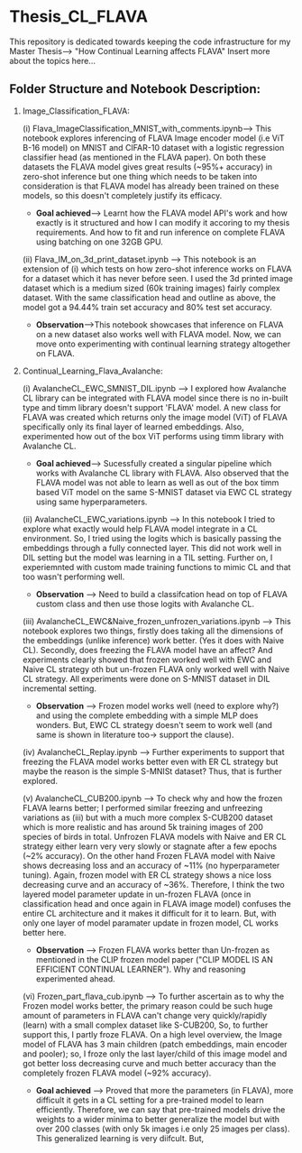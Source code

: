 # Thesis_CL_FLAVA
This repository is dedicated towards keeping the code infrastructure for my Master Thesis--> "How Continual Learning affects FLAVA"
Insert more about the topics here...

## Folder Structure and Notebook Description:  
1) Image_Classification_FLAVA:<br>
   
   (i) Flava_ImageClassification_MNIST_with_comments.ipynb--> This notebook explores inferencing of FLAVA Image encoder model (i.e ViT B-16 model) on MNIST and CIFAR-10 dataset with a logistic regression classifier head (as mentioned in the FLAVA paper). On both these datasets the FLAVA model gives great results (~95%+ accuracy) in zero-shot inference but one thing which needs to be taken into consideration is that FLAVA  model has already been trained on these models, so this doesn't completely justify its efficacy.
   * __Goal achieved__--> Learnt how the FLAVA model API's work and how exactly is it structured and how I can modify it accoring to my thesis requirements. And how to fit and run inference on complete FLAVA using batching on one 32GB GPU.

   (ii) Flava_IM_on_3d_print_dataset.ipynb --> This notebook is an extension of  (i) which tests on how zero-shot inference works on FLAVA for a dataset which it has never before seen. I used the 3d printed image dataset which is a medium sized (60k training images) fairly complex dataset. With the same classification head and outline as above, the model got a 94.44% train set accuracy and 80% test set accuracy.
   * __Observation__-->This notebook showcases that inference on FLAVA on a new dataset also works well with FLAVA model. Now, we can move onto experimenting with continual learning strategy altogether on FLAVA.
  
2) Continual_Learning_Flava_Avalanche: <br>

   (i) AvalancheCL_EWC_SMNIST_DIL.ipynb --> I explored how Avalanche CL library can be integrated with FLAVA model since there is no in-built type and timm library doesn't support 'FLAVA' model. A new class for FLAVA was created which returns only the image model (ViT) of FLAVA specifically only its final layer of learned embeddings. Also, experimented how out of the box ViT performs using timm library with Avalanche CL.
   * __Goal achieved__--> Sucessfully created a singular pipeline which works with Avalanche CL library with FLAVA. Also observed that the FLAVA model was not able to learn as well as out of the box timm based ViT model on the same S-MNIST dataset via EWC CL strategy using same hyperparameters.
  
   (ii) AvalancheCL_EWC_variations.ipynb --> In this notebook I tried to explore what exactly would help FLAVA model integrate in a CL environment. So, I tried using the logits which is basically passing the embeddings through a fully connected layer. This did not work well in DIL setting but the model was learning in a TIL setting. Further on, I experiemnted with custom made training functions to mimic CL and that too wasn't performing well.
   * __Observation__ --> Need to build a classifcation head on top of FLAVA custom class and then use those logits with Avalanche CL.

   (iii) AvalancheCL_EWC&Naive_frozen_unfrozen_variations.ipynb --> This notebook explores two things, firstly does taking all the dimensions of the embeddings (unlike inference) work better. (Yes it does with Naive CL). Secondly, does freezing the FLAVA model have an affect? And experiments clearly showed that frozen worked well with EWC and Naive CL strategy oth but un-frozen FLAVA only worked well with Naive CL strategy. All experiments were done on S-MNIST dataset in DIL incremental setting.
   * __Observation__ --> Frozen model works well (need to explore why?) and using the complete embedding with a simple MLP does wonders. But, EWC CL strategy doesn't seem to work well (and same is shown in literature too-> support the clause).

   (iv) AvalancheCL_Replay.ipynb --> Further experiments to support that freezing the FLAVA model works better even with ER CL strategy but maybe the reason is the simple S-MNISt dataset? Thus, that is further explored.

   (v) AvalancheCL_CUB200.ipynb --> To check why and how the frozen FLAVA learns better; I performed similar freezing and unfreezing variations as (iii) but with a much more complex S-CUB200 dataset which is more realistic and has around 5k training images of 200 species of birds in total. Unfrozen FLAVA models with Naive and ER CL strategy either learn very very slowly or stagnate after a few epochs (~2% accuracy). On the other hand Frozen FLAVA model with Naive shows decreasing loss and an accuracy of ~11% (no hyperparameter tuning). Again, frozen model with ER CL strategy shows a nice loss decreasing curve and an accuracy of ~36%. Therefore, I think the two layered model parameter update in un-frozen FLAVA (once in classification head and once again in FLAVA image model) confuses the entire CL architecture and it makes it difficult for it to learn. But, with only one layer of model paramater update in frozen model, CL works better here.
    * __Observation__ --> Frozen FLAVA works better than Un-frozen as mentioned in the CLIP frozen model paper ("CLIP MODEL IS AN EFFICIENT CONTINUAL LEARNER"). Why and reasoning experimented ahead.

   (vi) Frozen_part_flava_cub.ipynb --> To further ascertain as to why the Frozen model works better, the primary reason could be such huge amount of parameters in FLAVA can't change very quickly/rapidly (learn) with a small complex dataset like S-CUB200, So, to further support this, I partly froze FLAVA. On a high level overview, the Image model of FLAVA has 3 main children (patch embeddings, main encoder and pooler); so, I froze only the last layer/child of this image model and got better loss decreasing curve and much better accuracy than the completely frozen FLAVA model (~92% accuracy).
    * __Goal achieved__ --> Proved that more the parameters (in FLAVA), more difficult it gets in a CL setting for a pre-trained model to learn efficiently. Therefore, we can say that pre-trained models drive the weights to a wider minima to better generalize the model but with over 200 classes (with only 5k images i.e only 25 images per class). This generalized learning is very diifcult. But, 

  
   



